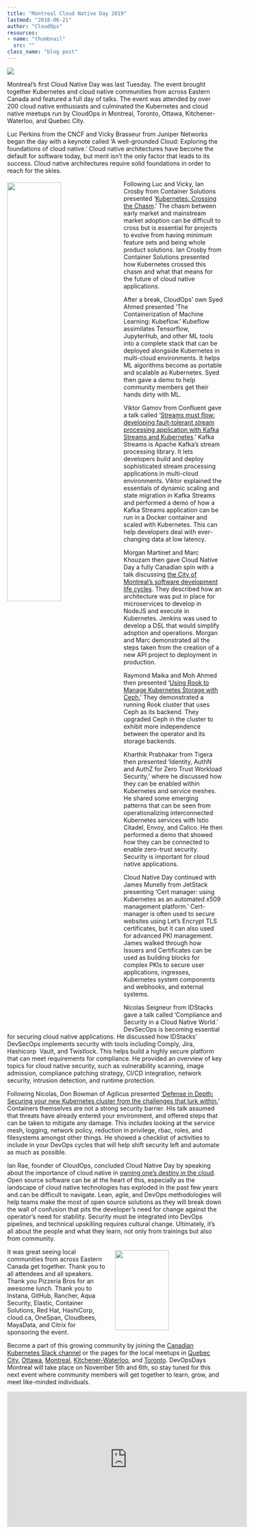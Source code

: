 ```yaml
---
title: "Montreal Cloud Native Day 2019"
lastmod: "2018-06-21"
author: "CloudOps"
resources:
- name: "thumbnail"
  src: ""
class_name: "blog post"
---
```


<img src="/images/blog/post/CDN.png" class="main-blog-image">

<p>Montreal’s first Cloud Native Day was last Tuesday. The event brought together Kubernetes and cloud native communities from across Eastern Canada and featured a full day of talks. The event was attended by over 200 cloud native enthusiasts and culminated the Kubernetes and cloud native meetups run by CloudOps in Montreal, Toronto, Ottawa, Kitchener-Waterloo, and Quebec City.</p>

<p>Luc Perkins from the CNCF and Vicky Brasseur from Juniper Networks began the day with a keynote called ‘A well-grounded Cloud: Exploring the foundations of cloud native.’ Cloud native architectures have become the default for software today, but merit isn’t the only factor that leads to its success. Cloud native architectures require solid foundations in order to reach for the skies.</p>

<div class="wp-block-image"><img style="width: 50%; float: left; margin: 5px 20px 20px 0;" src="/images/blog/post/original.png"></div>

<p>Following Luc and Vicky, Ian Crosby from Container Solutions presented ‘<a href="https://www.slideshare.net/CloudOps2005/kubernetes-crossing-the-chasm">Kubernetes: Crossing the Chasm</a>.’ The chasm between early market and mainstream market adoption can be difficult to cross but is essential for projects to evolve from having minimum feature sets and being whole product solutions. Ian Crosby from Container Solutions presented how Kubernetes crossed this chasm and what that means for the future of cloud native applications.</p>

<p>After a break, CloudOps’ own Syed Ahmed presented ‘The Containerization of Machine Learning: Kubeflow.’ Kubeflow assimilates Tensorflow, JupyterHub, and other ML tools into a complete stack that can be deployed alongside Kubernetes in multi-cloud environments. It helps ML algorithms become as portable and scalable as Kubernetes. Syed then gave a demo to help community members get their hands dirty with ML.</p>

<p>Viktor Gamov from Confluent gave a talk called ‘<a href="https://www.slideshare.net/CloudOps2005/kafka-on-kubernetes">Streams must flow: developing fault-tolerant stream processing application with Kafka Streams and Kubernetes</a>.’ Kafka Streams is Apache Kafka’s stream processing library. It lets developers build and deploy sophisticated stream processing applications in multi-cloud environments. Viktor explained the essentials of dynamic scaling and state migration in Kafka Streams and performed a demo of how a Kafka Streams application can be run in a Docker container and scaled with Kubernetes. This can help developers deal with ever-changing data at low latency.</p>

<p>Morgan Martinet and Marc Khouzam then gave Cloud Native Day a fully Canadian spin with a talk discussing <a href="https://www.slideshare.net/CloudOps2005/plateformes-et-infrastructure-infonuagique-natif-de-ville-de-montrall">the City of Montreal’s software development life cycles</a>. They described how an architecture was put in place for microservices to develop in NodeJS and execute in Kubernetes. Jenkins was used to develop a DSL that would simplify adoption and operations. Morgan and Marc demonstrated all the steps taken from the creation of a new API project to deployment in production.</p>

<p>Raymond Maika and Moh Ahmed then presented ‘<a href="https://www.slideshare.net/CloudOps2005/using-rook-to-manage-kubernetes-storage-with-ceph">Using Rook to Manage Kubernetes Storage with Ceph.</a>’ They demonstrated a running Rook cluster that uses Ceph as its backend. They upgraded Ceph in the cluster to exhibit more independence between the operator and its storage backends.</p>

<p>Kharthik Prabhakar from Tigera then presented ‘Identity, AuthN and AuthZ for Zero Trust Workload Security,’ where he discussed how they can be enabled within Kubernetes and service meshes. He shared some emerging patterns that can be seen from operationalizing interconnected Kubernetes services with Istio Citadel, Envoy, and Calico. He then performed a demo that showed how they can be connected to enable zero-trust security. Security is important for cloud native applications.</p>

<p>Cloud Native Day continued with James Munelly from JetStack presenting ‘Cert manager: using Kubernetes as an automated x509 management platform.’ Cert-manager is often used to secure websites using Let’s Encrypt TLS certificates, but it can also used for advanced PKI management. James walked through how Issuers and Certificates can be used as building blocks for complex PKIs to secure user applications, ingresses, Kubernetes system components and webhooks, and external systems.</p>

<p>Nicolas Seigneur from IDStacks gave a talk called ‘Compliance and Security in a Cloud Native World.’ DevSecOps is becoming essential for securing cloud native applications. He discussed how IDStacks’ DevSecOps implements security with tools including Comply, Jira, Hashicorp &nbsp;Vault, and Twistlock. This helps build a highly secure platform that can meet requirements for compliance. He provided an overview of key topics for cloud native security, such as vulnerability scanning, image admission, compliance patching strategy, CI/CD integration, network security, intrusion detection, and runtime protection.</p>

<p>Following Nicolas, Don Bowman of Agilicus presented <a href="https://www.slideshare.net/CloudOps2005/defense-in-depth-securing-your-new-kubernetes-cluster-from-the-challenges-that-lurk-within">‘Defense in Depth: Securing your new Kubernetes cluster from the challenges that lurk within.</a>’ Containers themselves are not a strong security barrier. His talk assumed that threats have already entered your environment, and offered steps that can be taken to mitigate any damage. This includes looking at the service mesh, logging, network policy, reduction in privilege, rbac, roles, and filesystems amongst other things. He showed a checklist of activities to include in your DevOps cycles that will help shift security left and automate as much as possible.</p>

<p>Ian Rae, founder of CloudOps, concluded Cloud Native Day by speaking about the importance of cloud native in <a href="https://www.slideshare.net/CloudOps2005/own-your-destiny-in-the-cloud-ian-rae-cloud-native-day-montreal-2019">owning one’s destiny in the cloud</a>. Open source software can be at the heart of this, especially as the landscape of cloud native technologies has exploded in the past few years and can be difficult to navigate. Lean, agile, and DevOps methodologies will help teams make the most of open source solutions as they will break down the wall of confusion that pits the developer’s need for change against the operator’s need for stability. Security must be integrated into DevOps pipelines, and technical upskilling requires cultural change. Ultimately, it’s all about the people and what they learn, not only from trainings but also from community.</p>

<div class="wp-block-image"><img style="width: 50%; float: right; margin: 5px 0 20px 20px;" src="/images/blog/post/medium.png" alt="" class="wp-image-9197" width="332" height="186"></div>

<p>It was great seeing local communities from across Eastern Canada get together. Thank you to all attendees and all speakers. Thank you Pizzeria Bros for an awesome lunch. Thank you to Instana, GitHub, Rancher, Aqua Security, Elastic, Container Solutions, Red Hat, HashiCorp, cloud.ca, OneSpan, Cloudbees, MayaData, and Citrix for sponsoring the event.</p>

<p>Become a part of this growing community by joining the <a href="http://k8scanadaslack.herokuapp.com">Canadian Kubernetes Slack channel</a> or the pages for the local meetups in <a href="https://www.meetup.com/Kubernetes-Quebec/">Quebec City</a>, <a href="https://www.meetup.com/Kubernetes-Ottawa/">Ottawa</a>, <a href="https://www.meetup.com/Kubernetes-Montreal/">Montreal</a>, <a href="https://www.meetup.com/Kubernetes-Kitchener-Waterloo/">Kitchener-Waterloo</a>, and <a href="https://www.meetup.com/Kubernetes-Toronto/">Toronto</a>. DevOpsDays Montreal will take place on November 5th and 6th, so stay tuned for this next event where community members will get together to learn, grow, and meet like-minded individuals.</p>

<p><iframe width="560" height="315" src="https://www.youtube.com/embed/mBQIJ23TMWI" frameborder="0" allow="accelerometer; autoplay; encrypted-media; gyroscope; picture-in-picture" allowfullscreen=""></iframe></p>